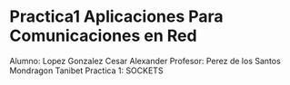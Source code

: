 # Practica1 Aplicaciones Para Comunicaciones en Red
Alumno: Lopez Gonzalez Cesar Alexander
Profesor: Perez de los Santos Mondragon Tanibet
Practica 1: SOCKETS
